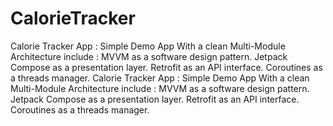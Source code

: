 # CalorieTracker
Calorie Tracker App : Simple Demo App With a clean Multi-Module Architecture include : MVVM as a software design pattern. Jetpack Compose as a presentation layer. Retrofit as an API interface. Coroutines as a threads manager.
Calorie Tracker App :
Simple Demo App With a clean Multi-Module Architecture include :
MVVM as a software design pattern.
Jetpack Compose as a presentation layer.
Retrofit as an API interface.
Coroutines as a threads manager.
